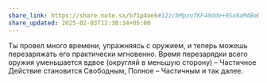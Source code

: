 ```yaml
---
share_link: https://share.note.sx/b71p4oek#12z/bMpzufKF40dde+9Sx8aMABeD3lqGI41zMIIFXCU
share_updated: 2025-02-03T12:30:34+05:00
---
```

Ты провел много времени, упражняясь с оружием, и теперь можешь перезаряжать его практически мгновенно. Время перезарядки всего оружия уменьшается вдвое (округляй в меньшую сторону) – Частичное Действие становится Свободным, Полное – Частичным и так далее.